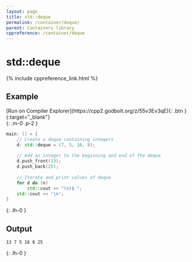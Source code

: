 ```yaml
---
layout: page
title: std::deque
permalink: /container/deque/
parent: Containers library
cppreference: /container/deque
---
```

# std::deque

{% include cppreference_link.html %}

## Example

<div class="code-example" markdown="1">
[Run on Compiler Explorer](https://cpp2.godbolt.org/z/55v3Ev3qE){: .btn }{:target="_blank"}
</div>
{: .m-0 .p-2 }

```cpp
main: () = {
    // Create a deque containing integers
    d: std::deque = (7, 5, 16, 8);
 
    // Add an integer to the beginning and end of the deque
    d.push_front(13);
    d.push_back(25);
 
    // Iterate and print values of deque
    for d do (n)
        std::cout << "(n)$ ";
    std::cout << '\n';
}
```
{: .lh-0 }

## Output

```
13 7 5 16 8 25 
```
{: .lh-0 }